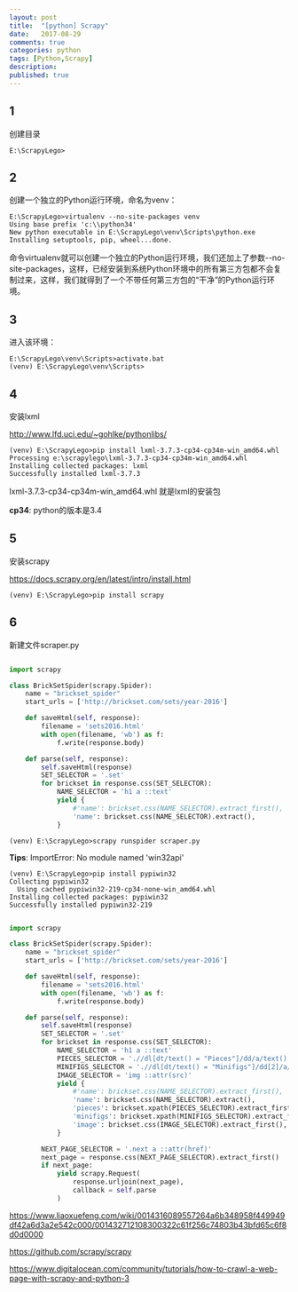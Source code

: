 ```yaml
---
layout: post
title:  "[python] Scrapy"
date:   2017-08-29
comments: true
categories: python
tags: [Python,Scrapy]
description:
published: true
---
```


## 1

创建目录

```
E:\ScrapyLego>
```

## 2

创建一个独立的Python运行环境，命名为venv：

```
E:\ScrapyLego>virtualenv --no-site-packages venv
Using base prefix 'c:\\python34'
New python executable in E:\ScrapyLego\venv\Scripts\python.exe
Installing setuptools, pip, wheel...done.
```

命令virtualenv就可以创建一个独立的Python运行环境，我们还加上了参数--no-site-packages，这样，已经安装到系统Python环境中的所有第三方包都不会复制过来，这样，我们就得到了一个不带任何第三方包的“干净”的Python运行环境。

## 3

进入该环境：

```
E:\ScrapyLego\venv\Scripts>activate.bat
(venv) E:\ScrapyLego\venv\Scripts>
```

## 4

安装lxml

<a href="http://www.lfd.uci.edu/~gohlke/pythonlibs/" target="_blank">http://www.lfd.uci.edu/~gohlke/pythonlibs/</a>

```
(venv) E:\ScrapyLego>pip install lxml-3.7.3-cp34-cp34m-win_amd64.whl
Processing e:\scrapylego\lxml-3.7.3-cp34-cp34m-win_amd64.whl
Installing collected packages: lxml
Successfully installed lxml-3.7.3
```

lxml-3.7.3-cp34-cp34m-win_amd64.whl 就是lxml的安装包

**cp34**: python的版本是3.4

## 5

安装scrapy

<a href="https://docs.scrapy.org/en/latest/intro/install.html" target="_blank">https://docs.scrapy.org/en/latest/intro/install.html</a>

```
(venv) E:\ScrapyLego>pip install scrapy
```

## 6

新建文件scraper.py

```python

import scrapy

class BrickSetSpider(scrapy.Spider):
    name = "brickset_spider"
    start_urls = ['http://brickset.com/sets/year-2016']

    def saveHtml(self, response):
        filename = 'sets2016.html'
        with open(filename, 'wb') as f:
            f.write(response.body)

    def parse(self, response):
        self.saveHtml(response)
        SET_SELECTOR = '.set'
        for brickset in response.css(SET_SELECTOR):
            NAME_SELECTOR = 'h1 a ::text'
            yield {
                #'name': brickset.css(NAME_SELECTOR).extract_first(),
                'name': brickset.css(NAME_SELECTOR).extract(),
            }
```

```
(venv) E:\ScrapyLego>scrapy runspider scraper.py
```

**Tips**: ImportError: No module named 'win32api'

```
(venv) E:\ScrapyLego>pip install pypiwin32
Collecting pypiwin32
  Using cached pypiwin32-219-cp34-none-win_amd64.whl
Installing collected packages: pypiwin32
Successfully installed pypiwin32-219
```

```python

import scrapy

class BrickSetSpider(scrapy.Spider):
    name = "brickset_spider"
    start_urls = ['http://brickset.com/sets/year-2016']

    def saveHtml(self, response):
        filename = 'sets2016.html'
        with open(filename, 'wb') as f:
            f.write(response.body)

    def parse(self, response):
        self.saveHtml(response)
        SET_SELECTOR = '.set'
        for brickset in response.css(SET_SELECTOR):
            NAME_SELECTOR = 'h1 a ::text'
            PIECES_SELECTOR = './/dl[dt/text() = "Pieces"]/dd/a/text()'
            MINIFIGS_SELECTOR = './/dl[dt/text() = "Minifigs"]/dd[2]/a/text()'
            IMAGE_SELECTOR = 'img ::attr(src)'
            yield {
                #'name': brickset.css(NAME_SELECTOR).extract_first(),
                'name': brickset.css(NAME_SELECTOR).extract(),
                'pieces': brickset.xpath(PIECES_SELECTOR).extract_first(),
                'minifigs': brickset.xpath(MINIFIGS_SELECTOR).extract_first(),
                'image': brickset.css(IMAGE_SELECTOR).extract_first(),
            }

        NEXT_PAGE_SELECTOR = '.next a ::attr(href)'
        next_page = response.css(NEXT_PAGE_SELECTOR).extract_first()
        if next_page:
            yield scrapy.Request(
                response.urljoin(next_page),
                callback = self.parse
            )

```

<a href="https://www.liaoxuefeng.com/wiki/0014316089557264a6b348958f449949df42a6d3a2e542c000/001432712108300322c61f256c74803b43bfd65c6f8d0d0000" target="_blank">https://www.liaoxuefeng.com/wiki/0014316089557264a6b348958f449949df42a6d3a2e542c000/001432712108300322c61f256c74803b43bfd65c6f8d0d0000</a>

<a href="https://github.com/scrapy/scrapy" target="_blank">https://github.com/scrapy/scrapy</a>

<a href="https://www.digitalocean.com/community/tutorials/how-to-crawl-a-web-page-with-scrapy-and-python-3" target="_blank">https://www.digitalocean.com/community/tutorials/how-to-crawl-a-web-page-with-scrapy-and-python-3</a>
